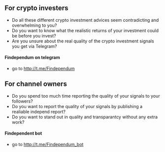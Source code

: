 ## For crypto investers
- Do all these different crypto investment advices seem contradicting and overwhelming to you?
- Do you want to know what the realistic returns of your investment could be before you invest?
- Are you unsure about the real quality of the crypto investment signals you get via Telegram?

#### Findependum on telegram
- go to <http://t.me/Findependum>
 
## For channel owners
- Do you spend too much time reporting the quality of your signals to your followers?
- Do you want to report the quality of your signals by publishing a realiable independ report?
- Do you want to stand out in quality and transparantcy without any extra work?

#### Findependent bot
- go to <http://t.me/Findependum_bot>
